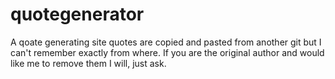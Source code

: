 # quotegenerator
A qoate generating site
quotes are copied and pasted from another git but I can't remember exactly from where. If you are the original author and would like me to remove them I will, just ask. 
